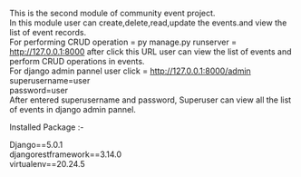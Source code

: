 This is the second module of community event project.                                                                                                
In this module user can  create,delete,read,update the events.and view the list of event records.                                                       
For performing CRUD operation = py manage.py runserver = http://127.0.0.1:8000  after click this URL user can view the list of events and perform CRUD operations in events.                                                                                                                           
For django admin pannel user click = http://127.0.0.1:8000/admin                                                                                   
superusername=user                                                                                                                                  
password=user                                                                                                                                          
After entered superusername and password, Superuser can view all the list of events in django admin pannel.

Installed Package :-

Django==5.0.1                                                                                                                                                   
djangorestframework==3.14.0                                                                                                                                                                                                                                                                    
virtualenv==20.24.5
